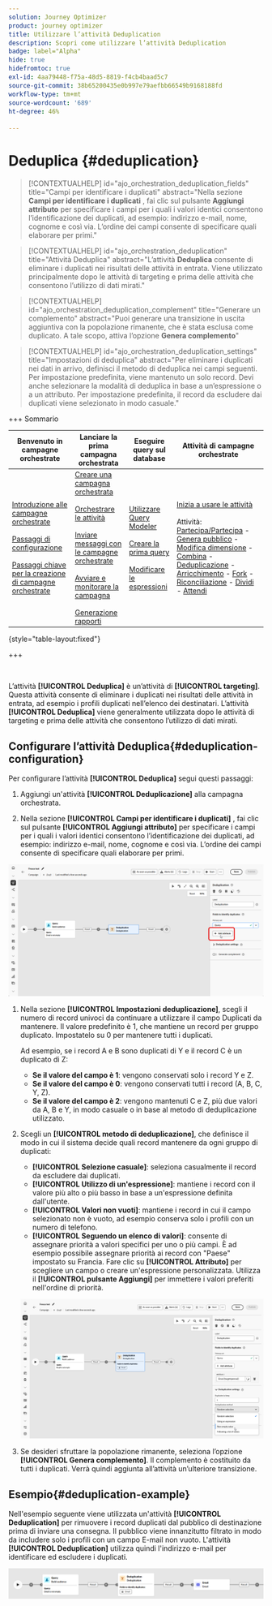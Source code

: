 ```yaml
---
solution: Journey Optimizer
product: journey optimizer
title: Utilizzare l’attività Deduplication
description: Scopri come utilizzare l’attività Deduplication
badge: label="Alpha"
hide: true
hidefromtoc: true
exl-id: 4aa79448-f75a-48d5-8819-f4cb4baad5c7
source-git-commit: 38b65200435e0b997e79aefbb66549b9168188fd
workflow-type: tm+mt
source-wordcount: '689'
ht-degree: 46%

---
```


# Deduplica {#deduplication}

>[!CONTEXTUALHELP]
>id="ajo_orchestration_deduplication_fields"
>title="Campi per identificare i duplicati"
>abstract="Nella sezione **Campi per identificare i duplicati** , fai clic sul pulsante **Aggiungi attributo** per specificare i campi per i quali i valori identici consentono l’identificazione dei duplicati, ad esempio: indirizzo e-mail, nome, cognome e così via. L’ordine dei campi consente di specificare quali elaborare per primi."

>[!CONTEXTUALHELP]
>id="ajo_orchestration_deduplication"
>title="Attività Deduplica"
>abstract="L’attività **Deduplica** consente di eliminare i duplicati nei risultati delle attività in entrata. Viene utilizzato principalmente dopo le attività di targeting e prima delle attività che consentono l’utilizzo di dati mirati."

>[!CONTEXTUALHELP]
>id="ajo_orchestration_deduplication_complement"
>title="Generare un complemento"
>abstract="Puoi generare una transizione in uscita aggiuntiva con la popolazione rimanente, che è stata esclusa come duplicato. A tale scopo, attiva l’opzione **Genera complemento**"

>[!CONTEXTUALHELP]
>id="ajo_orchestration_deduplication_settings"
>title="Impostazioni di deduplica"
>abstract="Per eliminare i duplicati nei dati in arrivo, definisci il metodo di deduplica nei campi seguenti. Per impostazione predefinita, viene mantenuto un solo record. Devi anche selezionare la modalità di deduplica in base a un’espressione o a un attributo. Per impostazione predefinita, il record da escludere dai duplicati viene selezionato in modo casuale."

+++ Sommario

| Benvenuto in campagne orchestrate | Lanciare la prima campagna orchestrata | Eseguire query sul database | Attività di campagne orchestrate |
|---|---|---|---|
| [Introduzione alle campagne orchestrate](../gs-orchestrated-campaigns.md)<br/><br/>[Passaggi di configurazione](../configuration-steps.md)<br/><br/>[Passaggi chiave per la creazione di campagne orchestrate](../gs-campaign-creation.md) | [Creare una campagna orchestrata](../create-orchestrated-campaign.md)<br/><br/>[Orchestrare le attività](../orchestrate-activities.md)<br/><br/>[Inviare messaggi con le campagne orchestrate](../send-messages.md)<br/><br/>[Avviare e monitorare la campagna](../start-monitor-campaigns.md)<br/><br/>[Generazione rapporti](../reporting-campaigns.md) | [Utilizzare Query Modeler](../orchestrated-rule-builder.md)<br/><br/>[Creare la prima query](../build-query.md)<br/><br/>[Modificare le espressioni](../edit-expressions.md) | [Inizia a usare le attività](about-activities.md)<br/><br/>Attività:<br/>[Partecipa/Partecipa](and-join.md) - [Genera pubblico](build-audience.md) - [Modifica dimensione](change-dimension.md) - [Combina](combine.md) - [Deduplicazione](deduplication.md) - [Arricchimento](enrichment.md) - [Fork](fork.md) - [Riconciliazione](reconciliation.md) - [Dividi](split.md) - [Attendi](wait.md) |

{style="table-layout:fixed"}

+++

<br/>

L’attività **[!UICONTROL Deduplica]** è un’attività di **[!UICONTROL targeting]**. Questa attività consente di eliminare i duplicati nei risultati delle attività in entrata, ad esempio i profili duplicati nell’elenco dei destinatari. L’attività **[!UICONTROL Deduplica]** viene generalmente utilizzata dopo le attività di targeting e prima delle attività che consentono l’utilizzo di dati mirati.

## Configurare l’attività Deduplica{#deduplication-configuration}

Per configurare l’attività **[!UICONTROL Deduplica]** segui questi passaggi:


1. Aggiungi un&#39;attività **[!UICONTROL Deduplicazione]** alla campagna orchestrata.

1. Nella sezione **[!UICONTROL Campi per identificare i duplicati]** , fai clic sul pulsante **[!UICONTROL Aggiungi attributo]** per specificare i campi per i quali i valori identici consentono l’identificazione dei duplicati, ad esempio: indirizzo e-mail, nome, cognome e così via. L’ordine dei campi consente di specificare quali elaborare per primi.

![](../assets/deduplication-1.png)

1. Nella sezione **[!UICONTROL Impostazioni deduplicazione]**, scegli il numero di record univoci da continuare a utilizzare il campo Duplicati da mantenere. Il valore predefinito è 1, che mantiene un record per gruppo duplicato. Impostatelo su 0 per mantenere tutti i duplicati.

   Ad esempio, se i record A e B sono duplicati di Y e il record C è un duplicato di Z:

   * **Se il valore del campo è 1**: vengono conservati solo i record Y e Z.
   * **Se il valore del campo è 0**: vengono conservati tutti i record (A, B, C, Y, Z).
   * **Se il valore del campo è 2**: vengono mantenuti C e Z, più due valori da A, B e Y, in modo casuale o in base al metodo di deduplicazione utilizzato.

1. Scegli un **[!UICONTROL metodo di deduplicazione]**, che definisce il modo in cui il sistema decide quali record mantenere da ogni gruppo di duplicati:

   * **[!UICONTROL Selezione casuale]**: seleziona casualmente il record da escludere dai duplicati.
   * **[!UICONTROL Utilizzo di un&#39;espressione]**: mantiene i record con il valore più alto o più basso in base a un&#39;espressione definita dall&#39;utente.
   * **[!UICONTROL Valori non vuoti]**: mantiene i record in cui il campo selezionato non è vuoto, ad esempio conserva solo i profili con un numero di telefono.
   * **[!UICONTROL Seguendo un elenco di valori]**: consente di assegnare priorità a valori specifici per uno o più campi. È ad esempio possibile assegnare priorità ai record con &quot;Paese&quot; impostato su Francia. Fare clic su **[!UICONTROL Attributo]** per scegliere un campo o creare un&#39;espressione personalizzata. Utilizza il **[!UICONTROL pulsante Aggiungi]** per immettere i valori preferiti nell&#39;ordine di priorità.

   ![](../assets/deduplication-2.png)

1. Se desideri sfruttare la popolazione rimanente, seleziona l’opzione **[!UICONTROL Genera complemento]**. Il complemento è costituito da tutti i duplicati. Verrà quindi aggiunta all’attività un’ulteriore transizione.

## Esempio{#deduplication-example}

Nell&#39;esempio seguente viene utilizzata un&#39;attività **[!UICONTROL Deduplication]** per rimuovere i record duplicati dal pubblico di destinazione prima di inviare una consegna. Il pubblico viene innanzitutto filtrato in modo da includere solo i profili con un campo E-mail non vuoto. L&#39;attività **[!UICONTROL Deduplication]** utilizza quindi l&#39;indirizzo e-mail per identificare ed escludere i duplicati.

![](../assets/deduplication-3.png)

